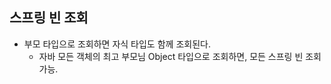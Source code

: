 ## 스프링 빈 조회
 * 부모 타입으로 조회하면 자식 타입도 함께 조회된다.
    * 자바 모든 객체의 최고 부모님 Object 타입으로 조회하면, 모든 스프링 빈 조회 가능. 
